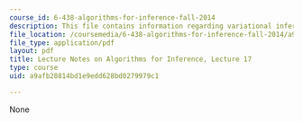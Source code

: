 ```yaml
---
course_id: 6-438-algorithms-for-inference-fall-2014
description: This file contains information regarding variational inference.
file_location: /coursemedia/6-438-algorithms-for-inference-fall-2014/a9afb28814bd1e9edd628bd0279979c1_MIT6_438F14_Lec17.pdf
file_type: application/pdf
layout: pdf
title: Lecture Notes on Algorithms for Inference, Lecture 17
type: course
uid: a9afb28814bd1e9edd628bd0279979c1

---
```

None